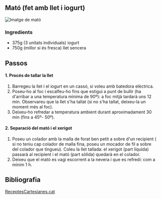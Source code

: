 ## Mató (fet amb llet i iogurt)
![Imatge de mató](https://www.receptescartesianes.cat/system/photos/353/medium/IMG_20160308_210120_2.jpg?1459370253)
### Ingredients
 - 375g (3 unitats individuals) iogurt
 - 750g (millor si és fresca) llet sencera

## Passos
#### 1. Procés de tallar la llet
1.  Barregeu la llet i el iogurt en un cassó, si voleu amb batedora elèctrica.
2. Poseu-ho al foc i escalfeu-ho fins que estigui a punt de bullir (ha d'arribar a una temperatura mínima de 90º): a foc mitjà tardarà uns 12 min. Observareu que la llet s'ha tallat (si no s'ha tallat, deixeu-la un moment més al foc).
3. Deixeu-ho refredar a temperatura ambient durant aproximadament 30 min (fins a 45º- 50º).
#### 2. Separació del mató i el xerigot
1. Poseu un colador amb la malla de forat ben petit a sobre d'un recipient ( si no teniu cap colador de malla fina, poseu un mocador de fil a sobre del colador que tingueu). Coleu la llet tallada: el xerigot (part líquida) passarà al recipient i el mató (part sòlida) quedarà en el colador.
2. Deixeu que el mató es vagi escorrent a la nevera i que es refredi: com a mínim 1 h.
## Bibliografia
[ReceptesCartesianes.cat](https://www.receptescartesianes.cat/recipes/353)
 